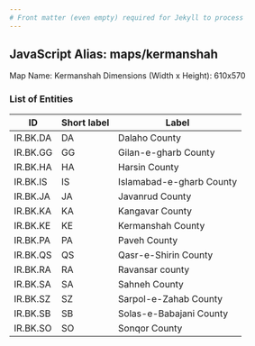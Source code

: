 ```yaml
---
# Front matter (even empty) required for Jekyll to process
---
```


## JavaScript Alias: maps/kermanshah

Map Name: Kermanshah
Dimensions (Width x Height): 610x570





### List of Entities

ID | Short label | Label
---|---|---|
IR.BK.DA|DA|Dalaho County
IR.BK.GG|GG|Gilan-e-gharb County
IR.BK.HA|HA|Harsin County
IR.BK.IS|IS|Islamabad-e-gharb County
IR.BK.JA|JA|Javanrud County
IR.BK.KA|KA|Kangavar County
IR.BK.KE|KE|Kermanshah County
IR.BK.PA|PA|Paveh County
IR.BK.QS|QS|Qasr-e-Shirin County
IR.BK.RA|RA|Ravansar county
IR.BK.SA|SA|Sahneh County
IR.BK.SZ|SZ|Sarpol-e-Zahab County
IR.BK.SB|SB|Solas-e-Babajani County
IR.BK.SO|SO|Sonqor County